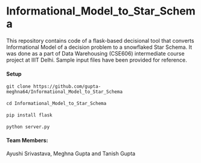 # Informational_Model_to_Star_Schema
This repository contains code of a flask-based decisional tool that converts Informational Model of a decision problem to a snowflaked Star Schema. It was done as a part of Data Warehousing (CSE606) intermediate course project at IIIT Delhi. Sample input files have been provided for reference.
#### Setup
`git clone https://github.com/gupta-meghna64/Informational_Model_to_Star_Schema`
<br><br>
`cd Informational_Model_to_Star_Schema`
<br><br>
`pip install flask`
<br><br>
`python server.py`

#### Team Members:
Ayushi Srivastava, Meghna Gupta and Tanish Gupta

